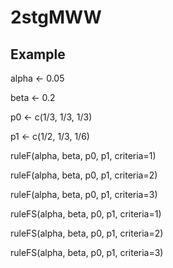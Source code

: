 # 2stgMWW

## Example
alpha <- 0.05

beta <- 0.2

p0 <- c(1/3, 1/3, 1/3)

p1 <- c(1/2, 1/3, 1/6)

ruleF(alpha, beta, p0, p1, criteria=1)

ruleF(alpha, beta, p0, p1, criteria=2)

ruleF(alpha, beta, p0, p1, criteria=3)

ruleFS(alpha, beta, p0, p1, criteria=1)

ruleFS(alpha, beta, p0, p1, criteria=2)

ruleFS(alpha, beta, p0, p1, criteria=3)
